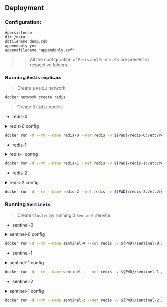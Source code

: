 ## Deployment

### Configuration:
```
#persistence
dir /data
dbfilename dump.rdb
appendonly yes
appendfilename "appendonly.aof"
```

>> All the configuration of `Redis` and `Sentinels` are present in respective folders

### Running `Redis` replicas
> Create a `Redis` network:
```bash
docker network create redis
```

> Create 3 `Redis` nodes:
* redis-0

<details>
<summary>redis-0 config</summary>

```
protected-mode no
port 6379

#authentication
masterauth a-very-complex-password-here
requirepass a-very-complex-password-here
```

</details>

```bash
docker run -d --rm --name redis-0 --net redis -v ${PWD}/redis-0:/etc/redis/ redis:6.0-alpine redis-server /etc/redis/redis.conf
```
* redis-1

<details>
<summary>redis-1 config</summary>

```
protected-mode no
port 6379
slaveof redis-0 6379

#authentication
masterauth a-very-complex-password-here
requirepass a-very-complex-password-here
```

</details>

```bash
docker run -d --rm --name redis-1 --net redis -v ${PWD}/redis-1:/etc/redis/ redis:6.0-alpine redis-server /etc/redis/redis.conf
```
* redis-2

<details>
<summary>redis-2 config</summary>

```
protected-mode no
port 6379
slaveof redis-0 6379

#authentication
masterauth a-very-complex-password-here
requirepass a-very-complex-password-here
```

</details>

```bash
docker run -d --rm --name redis-2 --net redis -v ${PWD}/redis-2:/etc/redis/ redis:6.0-alpine redis-server /etc/redis/redis.conf
```

### Running `Sentinels`
> Create `Cluster` by running 3 `Sentinel` service.
* sentinel-0

<details>
<summary>sentinel-0 config</summary>

```
port 5002
sentinel monitor mymaster redis-0 6379 2
sentinel down-after-milliseconds mymaster 5002
sentinel failover-timeout mymaster 60000
sentinel parallel-syncs mymaster 1
sentinel auth-pass mymaster a-very-complex-password-here
```

</details>

```bash
docker run -d --rm --name sentinel-0 --net redis -v ${PWD}/sentinel-0:/etc/redis/ redis:6.0-alpine redis-sentinel /etc/redis/sentinel.conf
```
* sentinel-1

<details>
<summary>sentinel-1 config</summary>

```
port 5002
sentinel monitor mymaster redis-0 6379 2
sentinel down-after-milliseconds mymaster 5002
sentinel failover-timeout mymaster 60000
sentinel parallel-syncs mymaster 1
sentinel auth-pass mymaster a-very-complex-password-here
```

</details>

```bash
docker run -d --rm --name sentinel-1 --net redis -v ${PWD}/sentinel-1:/etc/redis/ redis:6.0-alpine redis-sentinel /etc/redis/sentinel.conf
```
* sentinel-2

<details>
<summary>sentinel-1 config</summary>

```
port 5002
sentinel monitor mymaster redis-0 6379 2
sentinel down-after-milliseconds mymaster 5002
sentinel failover-timeout mymaster 60000
sentinel parallel-syncs mymaster 1
sentinel auth-pass mymaster a-very-complex-password-here
```

</details>

```bash
docker run -d --rm --name sentinel-2 --net redis -v ${PWD}/sentinel-2:/etc/redis/ redis:6.0-alpine redis-sentinel /etc/redis/sentinel.conf
```
